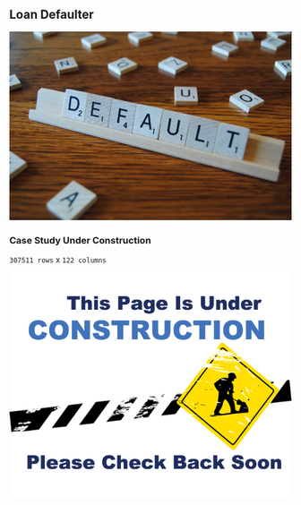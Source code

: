## Loan Defaulter

![image](DEFAULT.jpg)

### Case Study Under Construction

`307511 rows` x `122 columns`

![image](uc.png)


